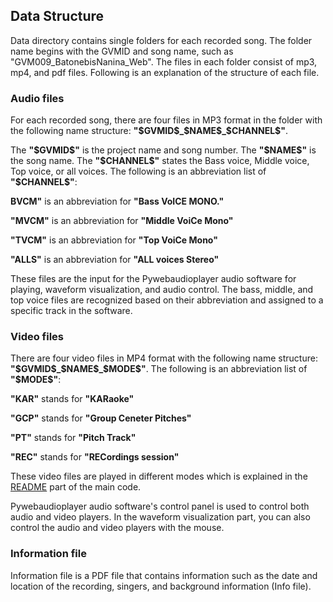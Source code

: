 ## Data Structure
Data directory contains single folders for each recorded song. The folder name begins with the GVMID and song name, such as "GVM009_BatonebisNanina_Web". The files in each folder consist of mp3, mp4, and pdf files. Following is an explanation of the structure of each file.

### Audio files
For each recorded song, there are four files in MP3 format in the folder with the following name structure: **"\$GVMID\$\_\$NAME\$\_\$CHANNEL\$"**. 

The **"\$GVMID\$"** is the project name and song number. The **"\$NAME\$"** is the song name. The **"\$CHANNEL\$"** states the Bass voice, Middle voice, Top voice, or all voices. The following is an abbreviation list of **"\$CHANNEL\$"**:

**BVCM"** is an abbreviation for **"Bass VoICE MONO."**

**"MVCM"** is an abbreviation for **"Middle VoiCe Mono"**

**"TVCM"** is an abbreviation for **"Top VoiCe Mono"**

**"ALLS"** is an abbreviation for **"ALL voices Stereo"**

These files are the input for the Pywebaudioplayer audio software for playing, waveform visualization, and audio control. The bass, middle, and top voice files are recognized based on their abbreviation and assigned to a specific track in the software.

### Video files
There are four video files in MP4 format with the following name structure: **"\$GVMID\$\_\$NAME\$\_\$MODE\$"**. The following is an abbreviation list of **"\$MODE\$"**:

**"KAR"** stands for **"KARaoke"**

**"GCP"** stands for **"Group Ceneter Pitches"**

**"PT"** stands for **"Pitch Track"**

**"REC"** stands for **"RECordings session"**

These video files are played in different modes which is explained in the [README](https://github.com/resfahani/GVM-Player/blob/master/README.md) part of the main code.

Pywebaudioplayer audio software's control panel is used to control both audio and video players. In the waveform visualization part, you can also control the audio and video players with the mouse.

### Information file
Information file is a PDF file that contains information such as the date and location of the recording, singers, and background information (Info file).

